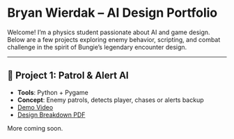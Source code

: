 # Bryan Wierdak – AI Design Portfolio

Welcome! I’m a physics student passionate about AI and game design. Below are a few projects exploring enemy behavior, scripting, and combat challenge in the spirit of Bungie’s legendary encounter design.

---

## 👾 Project 1: Patrol & Alert AI

- **Tools**: Python + Pygame  
- **Concept**: Enemy patrols, detects player, chases or alerts backup
- [Demo Video](https://youryoutube.com/video-link)
- [Design Breakdown PDF](https://drive.google.com/link-to-pdf)

More coming soon.
